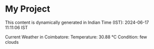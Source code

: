 # My Project

This content is dynamically generated in Indian Time (IST): 2024-06-17 11:11:06 IST


Current Weather in Coimbatore:
Temperature: 30.88 °C
Condition: few clouds
